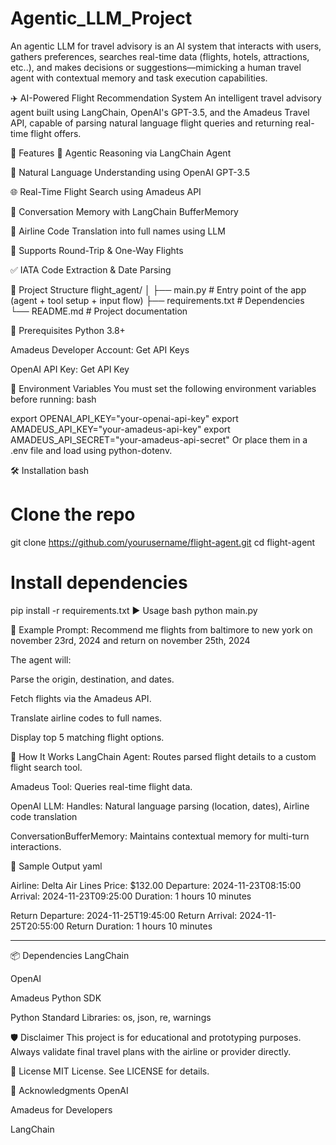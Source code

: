 # Agentic_LLM_Project
An agentic LLM for travel advisory is an AI system that interacts with users, gathers preferences, searches real-time data (flights, hotels, attractions, etc..), and makes decisions or suggestions—mimicking a human travel agent with contextual memory and task execution capabilities.

✈️ AI-Powered Flight Recommendation System
An intelligent travel advisory agent built using LangChain, OpenAI's GPT-3.5, and the Amadeus Travel API, capable of parsing natural language flight queries and returning real-time flight offers.

🚀 Features
🧠 Agentic Reasoning via LangChain Agent

💬 Natural Language Understanding using OpenAI GPT-3.5

🌐 Real-Time Flight Search using Amadeus API

📝 Conversation Memory with LangChain BufferMemory

🔎 Airline Code Translation into full names using LLM

📅 Supports Round-Trip & One-Way Flights

✅ IATA Code Extraction & Date Parsing


📁 Project Structure
flight_agent/
│
├── main.py               # Entry point of the app (agent + tool setup + input flow)
├── requirements.txt      # Dependencies
└── README.md             # Project documentation


🔧 Prerequisites
Python 3.8+

Amadeus Developer Account: Get API Keys

OpenAI API Key: Get API Key


🔐 Environment Variables
You must set the following environment variables before running:
bash

export OPENAI_API_KEY="your-openai-api-key"
export AMADEUS_API_KEY="your-amadeus-api-key"
export AMADEUS_API_SECRET="your-amadeus-api-secret"
Or place them in a .env file and load using python-dotenv.


🛠️ Installation
bash
# Clone the repo
git clone https://github.com/yourusername/flight-agent.git
cd flight-agent


# Install dependencies
pip install -r requirements.txt
▶️ Usage
bash
python main.py

💬 Example Prompt:
Recommend me flights from baltimore to new york on november 23rd, 2024 and return on november 25th, 2024

The agent will:

Parse the origin, destination, and dates.

Fetch flights via the Amadeus API.

Translate airline codes to full names.

Display top 5 matching flight options.


🧩 How It Works
LangChain Agent: Routes parsed flight details to a custom flight search tool.

Amadeus Tool: Queries real-time flight data.

OpenAI LLM: Handles: Natural language parsing (location, dates), Airline code translation

ConversationBufferMemory: Maintains contextual memory for multi-turn interactions.

🧪 Sample Output
yaml

Airline: Delta Air Lines
Price: $132.00
Departure: 2024-11-23T08:15:00
Arrival: 2024-11-23T09:25:00
Duration: 1 hours 10 minutes

Return Departure: 2024-11-25T19:45:00
Return Arrival: 2024-11-25T20:55:00
Return Duration: 1 hours 10 minutes

----------------------------------------


📦 Dependencies
LangChain

OpenAI

Amadeus Python SDK

Python Standard Libraries: os, json, re, warnings


🛡️ Disclaimer
This project is for educational and prototyping purposes. Always validate final travel plans with the airline or provider directly.


📜 License
MIT License. See LICENSE for details.


🙌 Acknowledgments
OpenAI

Amadeus for Developers

LangChain
